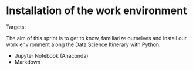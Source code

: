 # Installation of the work environment

Targets:

The aim of this sprint is to get to know, familiarize ourselves and install our work environment along the Data Science Itinerary with Python.

- Jupyter Notebook (Anaconda)
- Markdown
